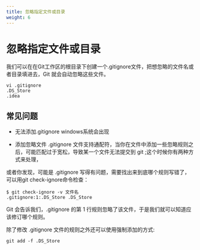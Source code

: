 ```yaml
---
title: 忽略指定文件或目录
weight: 6
---
```

# 忽略指定文件或目录
我们可以在在Git工作区的根目录下创建一个.gitignore文件，把想忽略的文件名或者目录填进去，Git 就会自动忽略这些文件。
```aidl
vi .gitignore
.DS_Store
.idea
```

## 常见问题
* 无法添加.gitignore
windows系统会出现

* 添加忽略文件
.gitignore 文件支持通配符，当你在文件中添加一些忽略规则之后，可能匹配过于宽松，导致某一个文件无法提交到 git ;这个时候你有两种方式来处理，

或者你发现，可能是 .gitignore 写得有问题，需要找出来到底哪个规则写错了，可以用git check-ignore命令检查：
```aidl
$ git check-ignore -v 文件名
.gitignore:1:.DS_Store .DS_Store
```
Git 会告诉我们，.gitignore 的第 1 行规则忽略了该文件，于是我们就可以知道应该修订哪个规则。

除了修改 .gitignore 文件的规则之外还可以使用强制添加的方式:
```aidl
git add -f .DS_Store
```

